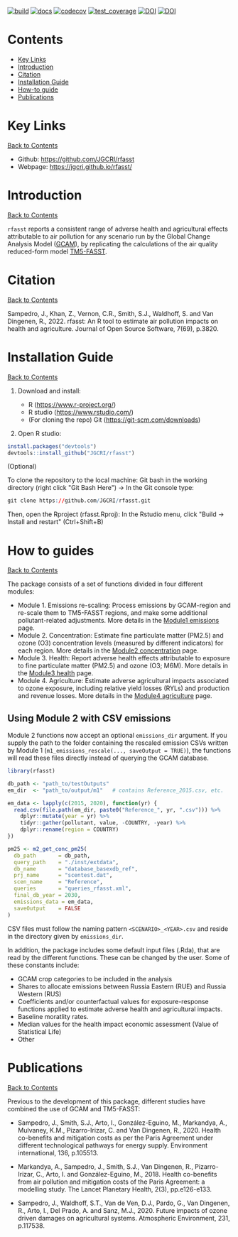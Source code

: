 [![build](https://github.com/JGCRI/rfasst/actions/workflows/build.yml/badge.svg)](https://github.com/JGCRI/rfasst/actions/workflows/build.yml)
[![docs](https://github.com/JGCRI/rfasst/actions/workflows/pkgdown.yaml/badge.svg?branch=main)](https://github.com/JGCRI/rfasst/actions/workflows/pkgdown.yaml)
[![codecov](https://codecov.io/gh/JGCRI/rfasst/branch/main/graph/badge.svg?token=2IBODRZKVF)](https://codecov.io/gh/JGCRI/rfasst)
[![test_coverage](https://github.com/JGCRI/rfasst/actions/workflows/test_coverage.yml/badge.svg)](https://github.com/JGCRI/rfasst/actions/workflows/test_coverage.yml)
[![DOI](https://zenodo.org/badge/344924589.svg)](https://zenodo.org/badge/latestdoi/344924589)
[![DOI](https://joss.theoj.org/papers/10.21105/joss.03820/status.svg)](https://doi.org/10.21105/joss.03820)


<!-- ------------------------>
<!-- ------------------------>
# <a name="Contents"></a>Contents
<!-- ------------------------>
<!-- ------------------------>

- [Key Links](#KeyLinks)
- [Introduction](#Introduction)
- [Citation](#Citation)
- [Installation Guide](#InstallGuide)
- [How-to guide](#howto) 
- [Publications](#Publications)

<!-- ------------------------>
<!-- ------------------------>
# <a name="KeyLinks"></a>Key Links
<!-- ------------------------>
<!-- ------------------------>

[Back to Contents](#Contents)

- Github: https://github.com/JGCRI/rfasst
- Webpage: https://jgcri.github.io/rfasst/

<!-- ------------------------>
<!-- ------------------------>
# <a name="Introduction"></a>Introduction
<!-- ------------------------>
<!-- ------------------------>

[Back to Contents](#Contents)

`rfasst` reports a consistent range of adverse health and agricultural effects attributable to air pollution for any scenario run by the Global Change Analysis Model ([GCAM](http://www.globalchange.umd.edu/gcam/)), by replicating the calculations of the air quality reduced-form model [TM5-FASST]( https://ec.europa.eu/jrc/en/publication/tm5-fasst-global-atmospheric-source-receptor-model-rapid-impact-analysis-emission-changes-air).


<!-- ------------------------>
<!-- ------------------------>
# <a name="Citation"></a>Citation
<!-- ------------------------>
<!-- ------------------------>

[Back to Contents](#Contents)

Sampedro, J., Khan, Z., Vernon, C.R., Smith, S.J., Waldhoff, S. and Van Dingenen, R., 2022. rfasst: An R tool to estimate air pollution impacts on health and agriculture. Journal of Open Source Software, 7(69), p.3820.


<!-- ------------------------>
<!-- ------------------------>
# <a name="InstallGuide"></a>Installation Guide
<!-- ------------------------>
<!-- ------------------------>

[Back to Contents](#Contents)

1. Download and install:
    - R (https://www.r-project.org/)
    - R studio (https://www.rstudio.com/)  
    - (For cloning the repo) Git (https://git-scm.com/downloads) 
    
    
2. Open R studio:

```r
install.packages("devtools")
devtools::install_github("JGCRI/rfasst")
```

(Optional) 

To clone the repository to the local machine: Git bash in the working directory (right click "Git Bash Here") -> In the Git console type:  

```r
git clone https://github.com/JGCRI/rfasst.git
```

Then, open the Rproject (rfasst.Rproj): In the Rstudio menu, click "Build -> Install and restart" (Ctrl+Shift+B)
  

<!-- ------------------------>
<!-- ------------------------>
# <a name="keyfunctions"></a> How to guides
<!-- ------------------------>
<!-- ------------------------>

[Back to Contents](#Contents)

The package consists of a set of functions divided in four different modules:
- Module 1. Emissions re-scaling: Process emissions by GCAM-region and re-scale them to TM5-FASST regions, and make some additional pollutant-related adjustments. More details in the [Module1 emissions](https://jgcri.github.io/rfasst/articles/Module1_emissions.html) page. 
- Module 2. Concentration: Estimate fine particulate matter (PM2.5) and ozone (O3) concentration levels (measured by different indicators) for each region. More details in the [Module2 concentration](https://jgcri.github.io/rfasst/articles/Module2_concentration.html) page. 
- Module 3. Health: Report adverse health effects attributable to exposure to fine particulate matter (PM2.5) and ozone (O3; M6M). More details in the [Module3 health](https://jgcri.github.io/rfasst/articles/Module3_health.html) page. 
- Module 4. Agriculture: Estimate adverse agricultural impacts associated to ozone exposure, including relative yield losses (RYLs) and production and revenue losses. More details in the [Module4 agriculture](https://jgcri.github.io/rfasst/articles/Module4_agriculture.html) page. 

## Using Module 2 with CSV emissions

Module 2 functions now accept an optional `emissions_dir` argument. If you supply the path to the folder containing the rescaled emission CSVs written by Module 1 (`m1_emissions_rescale(..., saveOutput = TRUE)`), the functions will read these files directly instead of querying the GCAM database.

```r
library(rfasst)

db_path <- "path_to/testOutputs"
em_dir  <- "path_to/output/m1"   # contains Reference_2015.csv, etc.

em_data <- lapply(c(2015, 2020), function(yr) {
  read.csv(file.path(em_dir, paste0("Reference_", yr, ".csv"))) %>%
    dplyr::mutate(year = yr) %>%
    tidyr::gather(pollutant, value, -COUNTRY, -year) %>%
    dplyr::rename(region = COUNTRY)
})

pm25 <- m2_get_conc_pm25(
  db_path       = db_path,
  query_path    = "./inst/extdata",
  db_name       = "database_basexdb_ref",
  prj_name      = "scentest.dat",
  scen_name     = "Reference",
  queries       = "queries_rfasst.xml",
  final_db_year = 2030,
  emissions_data = em_data,
  saveOutput    = FALSE
)
```

CSV files must follow the naming pattern `<SCENARIO>_<YEAR>.csv` and reside in the directory given by `emissions_dir`.


In addition, the package includes some default input files (.Rda), that are read by the different functions. These can be changed by the user. Some of these constants include:
- GCAM crop categories to be included in the analysis
- Shares to allocate emissions between Russia Eastern (RUE) and Russia Western (RUS)
- Coefficients and/or counterfactual values for exposure-response functions applied to estimate adverse health and agricultural impacts.
- Baseline moratlity rates.
- Median values for the health impact economic assessment (Value of Statistical Life)
- Other


<!-- ------------------------>
<!-- ------------------------>
# <a name="Publications"></a>Publications
<!-- ------------------------>
<!-- ------------------------>

[Back to Contents](#Contents)

Previous to the development of this package, different studies have combined the use of GCAM and TM5-FASST:

- Sampedro, J., Smith, S.J., Arto, I., González-Eguino, M., Markandya, A., Mulvaney, K.M., Pizarro-Irizar, C. and Van Dingenen, R., 2020. Health co-benefits and mitigation costs as per the Paris Agreement under different technological pathways for energy supply. Environment international, 136, p.105513.

- Markandya, A., Sampedro, J., Smith, S.J., Van Dingenen, R., Pizarro-Irizar, C., Arto, I. and González-Eguino, M., 2018. Health co-benefits from air pollution and mitigation costs of the Paris Agreement: a modelling study. The Lancet Planetary Health, 2(3), pp.e126-e133.

- Sampedro, J., Waldhoff, S.T., Van de Ven, D.J., Pardo, G., Van Dingenen, R., Arto, I., Del Prado, A. and Sanz, M.J., 2020. Future impacts of ozone driven damages on agricultural systems. Atmospheric Environment, 231, p.117538.
